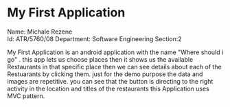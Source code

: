 # My First Application
Name: Michale Rezene  
Id: ATR/5760/08
Department: Software Engineering
Section:2

My First Application is an android application with the name "Where should i go" .
this app lets us choose places then it shows us the available Restaurants in that specific place 
then we can see details about each of the Restuarants by clicking them.
just for the demo purpose the data and images are repetitive.
you can see that the button is directing to the right activity in the location and titles of the restaurants
this Application uses MVC pattern.
